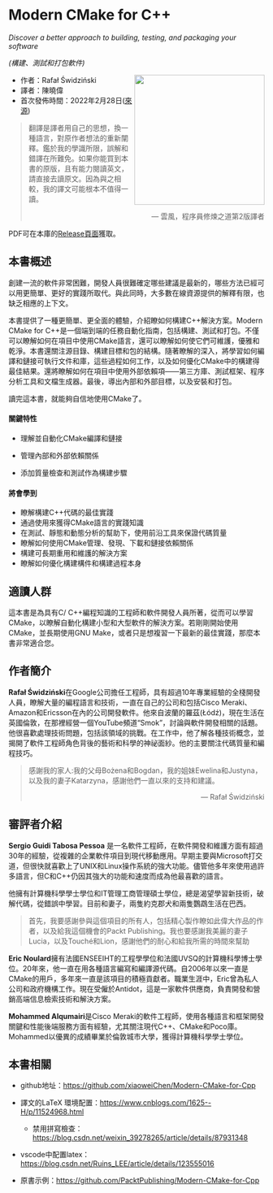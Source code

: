 # Modern CMake for C++  

*Discover a better approach to building, testing, and packaging your software*

*(構建、測試和打包軟件)*

<a href="https://www.packtpub.com/product/modern-cmake-for-c/9781801070058"><img src="https://static.packt-cdn.com/products/9781801070058/cover/smaller" height="256px" align="right"></a>

* 作者：Rafał Świdziński
* 譯者：陳曉偉
* 首次發佈時間：2022年2月28日([來源](https://www.amazon.com/Modern-CMake-Discover-approach-packaging/dp/1801070059))

> 翻譯是譯者用自己的思想，換一種語言，對原作者想法的重新闡釋。鑑於我的學識所限，誤解和錯譯在所難免。如果你能買到本書的原版，且有能力閱讀英文，請直接去讀原文。因為與之相較，我的譯文可能根本不值得一讀。
>
> <p align="right"> — 雲風，程序員修煉之道第2版譯者</p>

PDF可在本庫的[Release頁面](https://github.com/xiaoweiChen/Modern-CMake-for-Cpp/releases)獲取。

## 本書概述

創建一流的軟件非常困難，開發人員很難確定哪些建議是最新的，哪些方法已經可以用更簡單、更好的實踐所取代。與此同時，大多數在線資源提供的解釋有限，也缺乏相應的上下文。

本書提供了一種更簡單、更全面的體驗，介紹瞭如何構建C++解決方案。Modern CMake for C++是一個端到端的任務自動化指南，包括構建、測試和打包。不僅可以瞭解如何在項目中使用CMake語言，還可以瞭解如何使它們可維護，優雅和乾淨。本書還關注源目錄、構建目標和包的結構。隨著瞭解的深入，將學習如何編譯和鏈接可執行文件和庫，這些過程如何工作，以及如何優化CMake中的構建得最佳結果。還將瞭解如何在項目中使用外部依賴項——第三方庫、測試框架、程序分析工具和文檔生成器。最後，導出內部和外部目標，以及安裝和打包。

讀完這本書，就能夠自信地使用CMake了。

#### 關鍵特性

- 理解並自動化CMake編譯和鏈接

- 管理內部和外部依賴關係
- 添加質量檢查和測試作為構建步驟

#### 將會學到

- 瞭解構建C++代碼的最佳實踐
- 通過使用來獲得CMake語言的實踐知識
- 在測試、靜態和動態分析的幫助下，使用前沿工具來保證代碼質量
- 瞭解如何使用CMake管理、發現、下載和鏈接依賴關係
- 構建可長期重用和維護的解決方案
- 瞭解如何優化構建構件和構建過程本身



## 適讀人群

這本書是為具有C/ C++編程知識的工程師和軟件開發人員所著，從而可以學習CMake，以瞭解自動化構建小型和大型軟件的解決方案。若剛剛開始使用CMake，並長期使用GNU Make，或者只是想複習一下最新的最佳實踐，那麼本書非常適合您。

## 作者簡介

**Rafał Świdziński**在Google公司擔任工程師，具有超過10年專業經驗的全棧開發人員，瞭解大量的編程語言和技術，一直在自己的公司和包括Cisco Meraki、Amazon和Ericsson在內的公司開發軟件。他來自波蘭的羅茲(Łódź)，現在生活在英國倫敦，在那裡經營一個YouTube頻道“Smok”，討論與軟件開發相關的話題。他很喜歡處理技術問題，包括該領域的挑戰。在工作中，他了解各種技術概念，並揭開了軟件工程師角色背後的藝術和科學的神祕面紗。他的主要關注代碼質量和編程技巧。

> 感謝我的家人:我的父母Bożena和Bogdan，我的姐妹Ewelina和Justyna，以及我的妻子Katarzyna，感謝他們一直以來的支持和建議。
>
> <p align="right"> — Rafał Świdziński</p>

## 審評者介紹

**Sergio Guidi Tabosa Pessoa** 是一名軟件工程師，在軟件開發和維護方面有超過30年的經驗，從複雜的企業軟件項目到現代移動應用。早期主要與Microsoft打交道，但很快就喜歡上了UNIX和Linux操作系統的強大功能。儘管他多年來使用過許多語言，但C和C++仍因其強大的功能和速度而成為他最喜歡的語言。

他擁有計算機科學學士學位和IT管理工商管理碩士學位，總是渴望學習新技術，破解代碼，從錯誤中學習。目前和妻子，兩隻約克郡犬和兩隻鸚鵡生活在巴西。

> 首先，我要感謝參與這個項目的所有人，包括精心製作瞭如此偉大作品的作者，以及給我這個機會的Packt  Publishing。我也要感謝我美麗的妻子Lucia，以及Touché和Lion，感謝他們的耐心和給我所需的時間來幫助

**Eric Noulard**擁有法國ENSEEIHT的工程學學位和法國UVSQ的計算機科學博士學位。20年來，他一直在用各種語言編寫和編譯源代碼。自2006年以來一直是CMake的用戶，多年來一直是該項目的積極貢獻者。職業生涯中，Eric曾為私人公司和政府機構工作。現在受僱於Antidot，這是一家軟件供應商，負責開發和營銷高端信息檢索技術和解決方案。

**Mohammed Alqumairi**是Cisco Meraki的軟件工程師，使用各種語言和框架開發關鍵和性能後端服務方面有經驗，尤其關注現代C++、CMake和Poco庫。Mohammed以優異的成績畢業於倫敦城市大學，獲得計算機科學學士學位。

## 本書相關

* github地址：https://github.com/xiaoweiChen/Modern-CMake-for-Cpp
* 譯文的LaTeX 環境配置：https://www.cnblogs.com/1625--H/p/11524968.html 
  * 禁用拼寫檢查：https://blog.csdn.net/weixin_39278265/article/details/87931348

* vscode中配置latex：https://blog.csdn.net/Ruins_LEE/article/details/123555016
* 原書示例：https://github.com/PacktPublishing/Modern-CMake-for-Cpp


